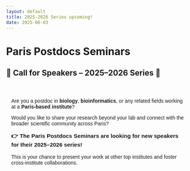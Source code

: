 ```yaml
---
layout: default
title: 2025-2026 Series upcoming!
date: 2025-06-03
---
```


# Paris Postdocs Seminars

## 🎤 Call for Speakers – 2025–2026 Series 🎤
<section style="max-width: 800px; margin: 2em auto; padding: 1em; font-family: sans-serif;">
  <p>Are you a postdoc in <strong>biology</strong>, <strong>bioinformatics</strong>, or any related fields working at a <strong>Paris-based institute</strong>?</p>
  <p>Would you like to share your research beyond your lab and connect with the broader scientific community across Paris?</p>

  <p style="font-size: 1.1em; font-weight: bold;">
    👉 The <strong>Paris Postdocs Seminars</strong> are looking for new speakers for their <strong>2025–2026 series</strong>!
  </p>

  <p>
    This is your chance to present your work at other top institutes and foster cross-institute collaborations.
  </p>
</section>
